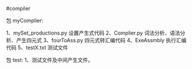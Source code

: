 #compiler

包 myComplier:

1、mySet_productions.py 设置产生式代码
2、Complier.py 词法分析、语法分析、产生四元式
3、fourToAss.py 四元式转汇编代码
4、ExeAssmbly 执行汇编代码
5、testX.txt  测试文件

包 test:
1、测试文件及中间产生文件。
